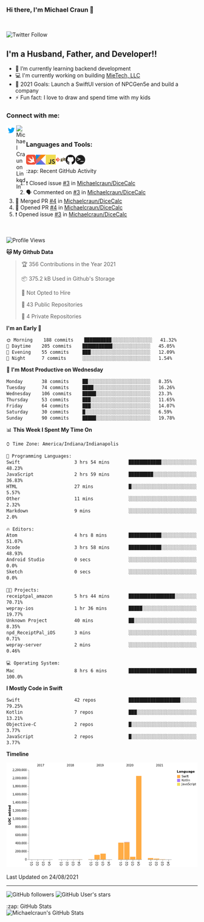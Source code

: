### Hi there, I'm Michael Craun 👋 

<br />

![Twitter Follow](https://img.shields.io/twitter/follow/opkurix?style=social)

## I'm a Husband, Father, and Developer!!

- 🌱 I’m currently learning backend development
- 💻 I'm currently working on building [MieTech, LLC](https://github.com/mietechnologies)
- 🥅 2021 Goals: Launch a SwiftUI version of NPCGen5e and build a company
- ⚡ Fun fact: I love to draw and spend time with my kids

### Connect with me:

[<img align="left" alt="Michael Craun on Twitter" width="26px" src="https://raw.githubusercontent.com/github/explore/80688e429a7d4ef2fca1e82350fe8e3517d3494d/topics/twitter/twitter.png" />][twitter]
[<img align="left" alt="Michael Craun on LinkedIn" width="26px" src="https://cdn.jsdelivr.net/npm/simple-icons@v3/icons/linkedin.svg" />][linkedin]

<br />

### Languages and Tools:

[<img align="left" alt="Swift" width="26px" src="https://raw.githubusercontent.com/github/explore/80688e429a7d4ef2fca1e82350fe8e3517d3494d/topics/swift/swift.png" />][swift]
[<img align="left" alt="Kotlin" width="26px" src="https://raw.githubusercontent.com/github/explore/80688e429a7d4ef2fca1e82350fe8e3517d3494d/topics/kotlin/kotlin.png" />][kotlin]
[<img align="left" alt="JavaScript" width="26px" src="https://raw.githubusercontent.com/github/explore/80688e429a7d4ef2fca1e82350fe8e3517d3494d/topics/javascript/javascript.png" />][javascript]
[<img align="left" alt="Git" width="26px" src="https://raw.githubusercontent.com/github/explore/80688e429a7d4ef2fca1e82350fe8e3517d3494d/topics/git/git.png" />]([])
[<img align="left" alt="GitHub" width="26px" src="https://raw.githubusercontent.com/github/explore/78df643247d429f6cc873026c0622819ad797942/topics/github/github.png" />][github]
[<img align="left" alt="Terminal" width="26px" src="https://raw.githubusercontent.com/github/explore/80688e429a7d4ef2fca1e82350fe8e3517d3494d/topics/terminal/terminal.png" />][terminal]

<br />
<br />

<summary>:zap: Recent GitHub Activity</summary>
  
<!--START_SECTION:activity-->
1. ❗️ Closed issue [#3](https://github.com/Michaelcraun/DiceCalc/issues/3) in [Michaelcraun/DiceCalc](https://github.com/Michaelcraun/DiceCalc)
2. 🗣 Commented on [#3](https://github.com/Michaelcraun/DiceCalc/issues/3) in [Michaelcraun/DiceCalc](https://github.com/Michaelcraun/DiceCalc)
3. 🎉 Merged PR [#4](https://github.com/Michaelcraun/DiceCalc/pull/4) in [Michaelcraun/DiceCalc](https://github.com/Michaelcraun/DiceCalc)
4. 💪 Opened PR [#4](https://github.com/Michaelcraun/DiceCalc/pull/4) in [Michaelcraun/DiceCalc](https://github.com/Michaelcraun/DiceCalc)
5. ❗️ Opened issue [#3](https://github.com/Michaelcraun/DiceCalc/issues/3) in [Michaelcraun/DiceCalc](https://github.com/Michaelcraun/DiceCalc)
<!--END_SECTION:activity-->
  
<br />
  
<!--START_SECTION:waka-->
![Profile Views](http://img.shields.io/badge/Profile%20Views-107-blue)

**🐱 My Github Data** 

> 🏆 356 Contributions in the Year 2021
 > 
> 📦 375.2 kB Used in Github's Storage 
 > 
> 🚫 Not Opted to Hire
 > 
> 📜 43 Public Repositories 
 > 
> 🔑 4 Private Repositories  
 > 
**I'm an Early 🐤** 

```text
🌞 Morning    188 commits    ██████████░░░░░░░░░░░░░░░   41.32% 
🌆 Daytime    205 commits    ███████████░░░░░░░░░░░░░░   45.05% 
🌃 Evening    55 commits     ███░░░░░░░░░░░░░░░░░░░░░░   12.09% 
🌙 Night      7 commits      ░░░░░░░░░░░░░░░░░░░░░░░░░   1.54%

```
📅 **I'm Most Productive on Wednesday** 

```text
Monday       38 commits     ██░░░░░░░░░░░░░░░░░░░░░░░   8.35% 
Tuesday      74 commits     ████░░░░░░░░░░░░░░░░░░░░░   16.26% 
Wednesday    106 commits    █████░░░░░░░░░░░░░░░░░░░░   23.3% 
Thursday     53 commits     ███░░░░░░░░░░░░░░░░░░░░░░   11.65% 
Friday       64 commits     ███░░░░░░░░░░░░░░░░░░░░░░   14.07% 
Saturday     30 commits     █░░░░░░░░░░░░░░░░░░░░░░░░   6.59% 
Sunday       90 commits     █████░░░░░░░░░░░░░░░░░░░░   19.78%

```


📊 **This Week I Spent My Time On** 

```text
⌚︎ Time Zone: America/Indiana/Indianapolis

💬 Programming Languages: 
Swift                    3 hrs 54 mins       ████████████░░░░░░░░░░░░░   48.23% 
JavaScript               2 hrs 59 mins       █████████░░░░░░░░░░░░░░░░   36.83% 
HTML                     27 mins             █░░░░░░░░░░░░░░░░░░░░░░░░   5.57% 
Other                    11 mins             ░░░░░░░░░░░░░░░░░░░░░░░░░   2.32% 
Markdown                 9 mins              ░░░░░░░░░░░░░░░░░░░░░░░░░   2.0%

🔥 Editors: 
Atom                     4 hrs 8 mins        ████████████░░░░░░░░░░░░░   51.07% 
Xcode                    3 hrs 58 mins       ████████████░░░░░░░░░░░░░   48.93% 
Android Studio           0 secs              ░░░░░░░░░░░░░░░░░░░░░░░░░   0.0% 
Sketch                   0 secs              ░░░░░░░░░░░░░░░░░░░░░░░░░   0.0%

🐱‍💻 Projects: 
receiptpal_amazon        5 hrs 44 mins       █████████████████░░░░░░░░   70.71% 
wepray-ios               1 hr 36 mins        █████░░░░░░░░░░░░░░░░░░░░   19.77% 
Unknown Project          40 mins             ██░░░░░░░░░░░░░░░░░░░░░░░   8.35% 
npd_ReceiptPal_iOS       3 mins              ░░░░░░░░░░░░░░░░░░░░░░░░░   0.71% 
wepray-server            2 mins              ░░░░░░░░░░░░░░░░░░░░░░░░░   0.46%

💻 Operating System: 
Mac                      8 hrs 6 mins        █████████████████████████   100.0%

```

**I Mostly Code in Swift** 

```text
Swift                    42 repos            ███████████████████░░░░░░   79.25% 
Kotlin                   7 repos             ███░░░░░░░░░░░░░░░░░░░░░░   13.21% 
Objective-C              2 repos             █░░░░░░░░░░░░░░░░░░░░░░░░   3.77% 
JavaScript               2 repos             █░░░░░░░░░░░░░░░░░░░░░░░░   3.77%

```


**Timeline**

![Chart not found](https://raw.githubusercontent.com/Michaelcraun/Michaelcraun/main/charts/bar_graph.png) 


 Last Updated on 24/08/2021
<!--END_SECTION:waka-->

---
  
![GitHub followers](https://img.shields.io/github/followers/Michaelcraun?style=social)
![GitHub User's stars](https://img.shields.io/github/stars/Michaelcraun?style=social)
  
<summary>:zap: GitHub Stats</summary>

<img align="left" alt="Michaelcraun's GitHub Stats" src="https://github-readme-stats-8frbydxfs-michaelcraun.vercel.app/api?username=Michaelcraun" />

[twitter]: https://twitter.com/opkurix
[linkedin]: https://linkedin.com/in/michael-craun
[swift]: https://developer.apple.com/swift/
[kotlin]: https://kotlinlang.org
[javascript]: https://www.javascript.com
[github]: https://github.com/
[terminal]: https://en.wikipedia.org/wiki/Terminal_(macOS)
